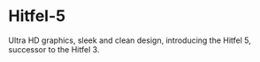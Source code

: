 # Hitfel-5
Ultra HD graphics, sleek and clean design, introducing the Hitfel 5, successor to the Hitfel 3.
